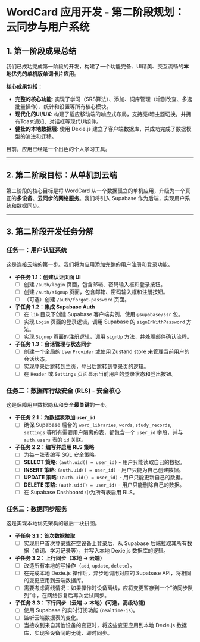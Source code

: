 # WordCard 应用开发 - 第二阶段规划：云同步与用户系统

## 1. 第一阶段成果总结

我们已成功完成第一阶段的开发，构建了一个功能完备、UI精美、交互流畅的**本地优先的单机版单词卡片应用**。

**核心成果包括：**
- **完整的核心功能**: 实现了学习（SRS算法）、添加、词库管理（增删改查、多选批量操作）、统计和设置等所有核心模块。
- **现代化的UI/UX**: 构建了适应移动端的响应式布局，支持亮/暗主题切换，并拥有Toast通知、对话框等现代UI组件。
- **健壮的本地数据层**: 使用 Dexie.js 建立了客户端数据库，并成功完成了数据模型的演进和迁移。

目前，应用已经是一个出色的个人学习工具。

---

## 2. 第二阶段目标：从单机到云端

第二阶段的核心目标是将 WordCard 从一个数据孤立的单机应用，升级为一个真正的**多设备、云同步的网络服务**。我们将引入 Supabase 作为后端，实现用户系统和数据同步。

---

## 3. 第二阶段开发任务分解

### 任务一：用户认证系统

这是连接云端的第一步。我们将为应用添加完整的用户注册和登录功能。

- **子任务 1.1：创建认证页面 UI**
  - [ ] 创建 `/auth/login` 页面，包含邮箱、密码输入框和登录按钮。
  - [ ] 创建 `/auth/signup` 页面，包含邮箱、密码输入框和注册按钮。
  - [ ] （可选）创建 `/auth/forgot-password` 页面。

- **子任务 1.2：集成 Supabase Auth**
  - [ ] 在 `lib` 目录下创建 Supabase 客户端实例，使用 `@supabase/ssr` 包。
  - [ ] 实现 `Login` 页面的登录逻辑，调用 Supabase 的 `signInWithPassword` 方法。
  - [ ] 实现 `Signup` 页面的注册逻辑，调用 `signUp` 方法，并处理邮件确认流程。

- **子任务 1.3：会话管理与状态同步**
  - [ ] 创建一个全局的 `UserProvider` 或使用 Zustand store 来管理当前用户的会话状态。
  - [ ] 实现登录后跳转到主页，登出后跳转到登录页的逻辑。
  - [ ] 在 `Header` 或 `Settings` 页面显示当前用户的登录状态和登出按钮。

### 任务二：数据库行级安全 (RLS) - 安全核心

这是保障用户数据隐私和安全**最关键**的一步。

- **子任务 2.1：为数据表添加 `user_id`**
  - [ ] 确保 Supabase 后台的 `word_libraries`, `words`, `study_records`, `settings` 等所有需要用户隔离的表，都包含一个 `user_id` 字段，并与 `auth.users` 表的 `id` 关联。

- **子任务 2.2：编写并启用 RLS 策略**
  - [ ] 为每一张表编写 SQL 安全策略。
  - [ ] **SELECT 策略**: `(auth.uid() = user_id)` - 用户只能读取自己的数据。
  - [ ] **INSERT 策略**: `(auth.uid() = user_id)` - 用户只能为自己创建数据。
  - [ ] **UPDATE 策略**: `(auth.uid() = user_id)` - 用户只能更新自己的数据。
  - [ ] **DELETE 策略**: `(auth.uid() = user_id)` - 用户只能删除自己的数据。
  - [ ] 在 Supabase Dashboard 中为所有表启用 RLS。

### 任务三：数据同步服务

这是实现本地优先架构的最后一块拼图。

- **子任务 3.1：首次数据拉取**
  - [ ] 实现用户首次登录或在空设备上登录后，从 Supabase 后端拉取其所有数据（单词、学习记录等），并写入本地 Dexie.js 数据库的逻辑。

- **子任务 3.2：上行同步（本地 -> 云端）**
  - [ ] 改造所有本地的写操作（`add`, `update`, `delete`）。
  - [ ] 在完成本地 Dexie.js 操作后，异步地调用对应的 Supabase API，将相同的变更应用到云端数据库。
  - [ ] 需要考虑离线情况：如果操作时设备离线，应将变更暂存到一个“待同步队列”中，在网络恢复后再次尝试同步。

- **子任务 3.3：下行同步（云端 -> 本地）(可选，高级功能)**
  - [ ] 使用 Supabase 的实时订阅功能 (`realtime-js`)。
  - [ ] 监听云端数据表的变化。
  - [ ] 当接收到来自其他设备的变更时，将这些变更应用到本地 Dexie.js 数据库，实现多设备间的无缝、即时同步。
